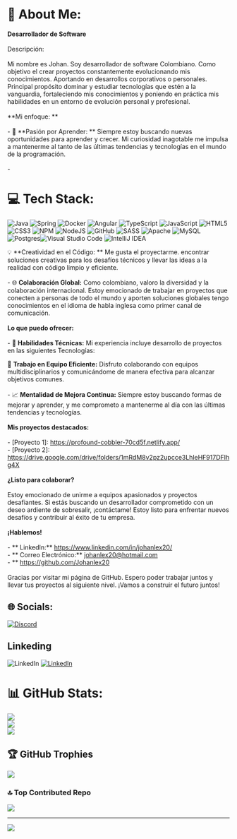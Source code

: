 # 💫 About Me:
**Desarrollador de Software**<br><br>Descripción:<br><br>Mi nombre es Johan.  Soy desarrollador de software Colombiano. Como objetivo el crear proyectos constantemente evolucionando mis conocimientos.  Aportando en desarrollos corporativos o personales. Principal propósito dominar y estudiar tecnologías que estén a la vanguardia, fortaleciendo mis conocimientos y poniendo en práctica mis habilidades en un entorno de evolución personal y profesional.<br><br>**Mi enfoque: **<br><br>- 🚀 **Pasión por Aprender: ** Siempre estoy buscando nuevas oportunidades para aprender y crecer. Mi curiosidad inagotable me impulsa a mantenerme al tanto de las últimas tendencias y tecnologías en el mundo de la programación.<br><br>- 
# 💻 Tech Stack:
![Java](https://img.shields.io/badge/java-%23ED8B00.svg?style=for-the-badge&logo=java&logoColor=white) ![Spring](https://img.shields.io/badge/spring-%236DB33F.svg?style=for-the-badge&logo=spring&logoColor=white) ![Docker](https://img.shields.io/badge/docker-%230db7ed.svg?style=for-the-badge&logo=docker&logoColor=white) 
![Angular](https://img.shields.io/badge/angular-%23DD0031.svg?style=for-the-badge&logo=angular&logoColor=white) ![TypeScript](https://img.shields.io/badge/typescript-%23007ACC.svg?style=for-the-badge&logo=typescript&logoColor=white) ![JavaScript](https://img.shields.io/badge/javascript-%23323330.svg?style=for-the-badge&logo=javascript&logoColor=%23F7DF1E) ![HTML5](https://img.shields.io/badge/html5-%23E34F26.svg?style=for-the-badge&logo=html5&logoColor=white) ![CSS3](https://img.shields.io/badge/css3-%231572B6.svg?style=for-the-badge&logo=css3&logoColor=white)  ![NPM](https://img.shields.io/badge/NPM-%23000000.svg?style=for-the-badge&logo=npm&logoColor=white) ![NodeJS](https://img.shields.io/badge/node.js-6DA55F?style=for-the-badge&logo=node.js&logoColor=white) ![GitHub](https://img.shields.io/badge/GitHub-%23121011.svg?style=for-the-badge&logo=github&logoColor=white) ![SASS](https://img.shields.io/badge/SASS-hotpink.svg?style=for-the-badge&logo=SASS&logoColor=white) ![Apache](https://img.shields.io/badge/apache-%23D42029.svg?style=for-the-badge&logo=apache&logoColor=white) ![MySQL](https://img.shields.io/badge/mysql-4479A1.svg?style=for-the-badge&logo=mysql&logoColor=white) ![Postgres](https://img.shields.io/badge/postgres-%23316192.svg?style=for-the-badge&logo=postgresql&logoColor=white)![Visual Studio Code](https://img.shields.io/badge/Visual%20Studio%20Code-0078d7.svg?style=for-the-badge&logo=visual-studio-code&logoColor=white) ![IntelliJ IDEA](https://img.shields.io/badge/IntelliJIDEA-000000.svg?style=for-the-badge&logo=intellij-idea&logoColor=white)

💡 **Creatividad en el Código: ** Me gusta el proyectarme. encontrar soluciones creativas para los desafíos técnicos y llevar las ideas a la realidad con código limpio y eficiente.<br><br>- 🌐 **Colaboración Global:** Como colombiano, valoro la diversidad y la colaboración internacional. Estoy emocionado de trabajar en proyectos que conecten a personas de todo el mundo y aporten soluciones globales tengo conocimientos en el idioma de habla inglesa como primer canal de comunicación.<br><br>**Lo que puedo ofrecer:**<br><br>- 🌟 **Habilidades Técnicas:** Mi experiencia incluye desarrollo de proyectos en las siguientes Tecnologías:



🤝 **Trabajo en Equipo Eficiente:** Disfruto colaborando con equipos multidisciplinarios y comunicándome de manera efectiva para alcanzar objetivos comunes.<br><br>- 📈 **Mentalidad de Mejora Continua:** Siempre estoy buscando formas de mejorar y aprender, y me comprometo a mantenerme al día con las últimas tendencias y tecnologías.<br><br>**Mis proyectos destacados:**<br><br>- [Proyecto 1]:   https://profound-cobbler-70cd5f.netlify.app/<br>- [Proyecto 2]:  https://drive.google.com/drive/folders/1mRdM8v2pz2upcce3LhleHF917DFIhg4X<br><br>**¿Listo para colaborar?**<br><br>Estoy emocionado de unirme a equipos apasionados y proyectos desafiantes. Si estás buscando un desarrollador comprometido con un deseo ardiente de sobresalir, ¡contáctame! Estoy listo para enfrentar nuevos desafíos y contribuir al éxito de tu empresa.<br><br>**¡Hablemos!**<br><br>- ** LinkedIn:** https://www.linkedin.com/in/johanlex20/<br>- ** Correo Electrónico:** johanlex20@hotmail.com<br>- ** https://github.com/Johanlex20<br><br>Gracias por visitar mi página de GitHub. Espero poder trabajar juntos y llevar tus proyectos al siguiente nivel. ¡Vamos a construir el futuro juntos!<br>


## 🌐 Socials:
[![Discord](https://img.shields.io/badge/Discord-%237289DA.svg?logo=discord&logoColor=white)](https://discord.gg/Johanlex20) 

## Linkeding
![LinkedIn](https://img.shields.io/badge/linkedin-%230077B5.svg?style=for-the-badge&logo=linkedin&logoColor=white) [![LinkedIn](https://img.shields.io/badge/LinkedIn-%230077B5.svg?logo=linkedin&logoColor=white)](https://linkedin.com/in/https://www.linkedin.com/in/johanlex20/) 


# 📊 GitHub Stats:
![](https://github-readme-stats.vercel.app/api?username=Johanlex20&theme=algolia&hide_border=false&include_all_commits=false&count_private=false)<br/>
![](https://github-readme-streak-stats.herokuapp.com/?user=Johanlex20&theme=algolia&hide_border=false)<br/>
![](https://github-readme-stats.vercel.app/api/top-langs/?username=Johanlex20&theme=algolia&hide_border=false&include_all_commits=false&count_private=false&layout=compact)

## 🏆 GitHub Trophies
![](https://github-profile-trophy.vercel.app/?username=Johanlex20&theme=juicyfresh&no-frame=false&no-bg=true&margin-w=4)

### 🔝 Top Contributed Repo
![](https://github-contributor-stats.vercel.app/api?username=Johanlex20&limit=5&theme=nord&combine_all_yearly_contributions=true)

---
[![](https://visitcount.itsvg.in/api?id=Johanlex20&icon=0&color=0)](https://visitcount.itsvg.in)

<!-- Proudly created with GPRM ( https://gprm.itsvg.in ) -->
